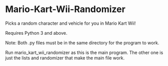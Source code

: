 # Mario-Kart-Wii-Randomizer
Picks a random character and vehicle for you in Mario Kart Wii!

Requires Python 3 and above.

Note: Both .py files must be in the same directory for the program to work.

Run mario_kart_wii_randomizer as this is the main program. The other one is just the lists and randomizer that make the main file work.
